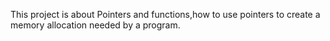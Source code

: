 This project is about Pointers and functions,how to use pointers to create a memory allocation needed by a program.
